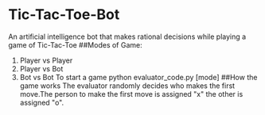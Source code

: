 # Tic-Tac-Toe-Bot
An artificial intelligence bot that makes rational decisions while playing a game of Tic-Tac-Toe
##Modes of Game:
1. Player vs Player
2. Player vs Bot
3. Bot vs Bot
To start a game python evaluator_code.py [mode]
##How the game works
The evaluator randomly decides who makes the first move.The person to make the first move is assigned "x" the other is assigned
"o".
